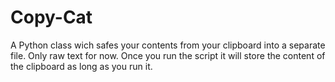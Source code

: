 # Copy-Cat
A Python class wich safes your contents from your clipboard into a separate file. Only raw text for now. Once you run the script it will store the content of the clipboard as long as you run it.
